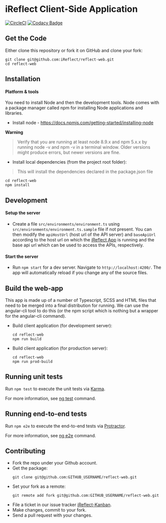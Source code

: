 # iReflect Client-Side Application

[![CircleCI](https://circleci.com/gh/iReflect/reflect-web.svg?style=svg)](https://circleci.com/gh/iReflect/reflect-web)
[![Codacy Badge](https://api.codacy.com/project/badge/Grade/1524ac994f344ceebf06f6003a1a0037)](https://www.codacy.com/app/iReflect/reflect-web?utm_source=github.com&amp;utm_medium=referral&amp;utm_content=iReflect/reflect-web&amp;utm_campaign=Badge_Grade)

## Get the Code
Either clone this repository or fork it on GitHub and clone your fork:
```
git clone git@github.com:iReflect/reflect-web.git
cd reflect-web
```

## Installation
#### Platform & tools
You need to install Node and then the development tools. Node comes with a package manager called npm for installing Node applications and libraries.

- Install node - https://docs.npmjs.com/getting-started/installing-node

**Warning**
> Verify that you are running at least node 8.9.x and npm 5.x.x by running node -v and npm -v in a terminal window. Older versions might produce errors, but newer versions are fine.

- Install local dependencies (from the project root folder):

> This will install the dependencies declared in the package.json file

```
cd reflect-web
npm install
```
## Development
#### Setup the server
- Create a file `src/environments/environment.ts` using `src/environments/environment.ts.sample` file if not present.
You can then modify the `apiHostUrl` (host url of the API server) and `baseApiUrl` according to the host url on which the [iReflect App](https://github.com/iReflect/reflect-app) is running and the base api url which can be used to access the APIs, respectively.

#### Start the server
- Run `npm start` for a dev server. Navigate to `http://localhost:4200/`. The app will automatically reload if you change 
any of the source files.

## Build the web-app
This app is made up of a number of Typescript, SCSS and HTML files that need to be merged into a final distribution for running.  We can use the angular-cli tool to do this (or the npm script which is nothing but a wrapper for the angular-cli command).
* Build client application (for development server):
    ```
    cd reflect-web
    npm run build
    ```
* Build client application (for production server):
    ```
    cd reflect-web
    npm run prod-build
    ```

## Running unit tests

Run `npm test` to execute the unit tests via [Karma](https://karma-runner.github.io).

For more information, see [ng test](https://github.com/angular/angular-cli/wiki/test) command. 

## Running end-to-end tests

Run `npm e2e` to execute the end-to-end tests via [Protractor](http://www.protractortest.org/).

For more information, see [ng e2e](https://github.com/angular/angular-cli/wiki/e2e) command. 

## Contributing
- Fork the repo under your Github account.
- Get the package:
    ```
    git clone git@github.com:GITHUB_USERNAME/reflect-web.git
    ```
- Set your fork as a remote:
    ```
    git remote add fork git@github.com:GITHUB_USERNAME/reflect-web.git
    ```
- File a ticket in our issue tracker [iReflect-Kanban](https://ireflect.atlassian.net/).
- Make changes, commit to your fork.
- Send a pull request with your changes.
